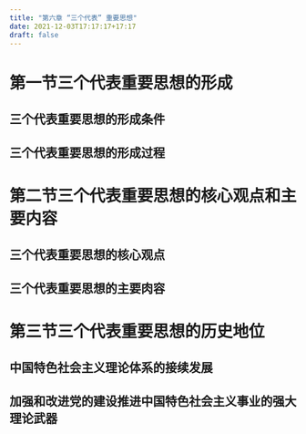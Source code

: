 ```yaml
---
title: "第六章 “三个代表” 重要思想"
date: 2021-12-03T17:17:17+17:17
draft: false
---
```


<!--more-->

# 第一节三个代表重要思想的形成

## 三个代表重要思想的形成条件

## 三个代表重要思想的形成过程

# 第二节三个代表重要思想的核心观点和主要内容

## 三个代表重要思想的核心观点

## 三个代表重要思想的主要肉容

# 第三节三个代表重要思想的历史地位

## 中国特色社会主义理论体系的接续发展

## 加强和改进党的建设推进中国特色社会主义事业的强大理论武器
